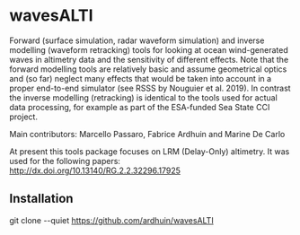 # wavesALTI
Forward (surface simulation, radar waveform simulation) and inverse modelling (waveform retracking) tools for looking at ocean wind-generated waves in altimetry data and the sensitivity of different effects. Note that the forward modelling tools are relatively basic and assume geometrical optics and (so far) neglect many effects that would be taken into account in a proper end-to-end simulator (see RSSS by Nouguier et al. 2019). In contrast the inverse modelling (retracking) is identical to the tools used for actual data processing, for example as part of the ESA-funded Sea State CCI project.    

Main contributors: Marcello Passaro, Fabrice Ardhuin and Marine De Carlo

At present this tools package focuses on LRM (Delay-Only) altimetry. It was used for the following papers: 
http://dx.doi.org/10.13140/RG.2.2.32296.17925



## Installation 
git clone --quiet https://github.com/ardhuin/wavesALTI
